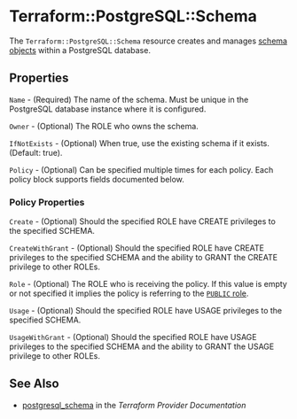 # Terraform::PostgreSQL::Schema

The ``Terraform::PostgreSQL::Schema`` resource creates and manages [schema
objects](https://www.postgresql.org/docs/current/static/ddl-schemas.html) within
a PostgreSQL database.

## Properties

`Name` - (Required) The name of the schema. Must be unique in the PostgreSQL
database instance where it is configured.

`Owner` - (Optional) The ROLE who owns the schema.

`IfNotExists` - (Optional) When true, use the existing schema if it exists. (Default: true).

`Policy` - (Optional) Can be specified multiple times for each policy.  Each
policy block supports fields documented below.

### Policy Properties

`Create` - (Optional) Should the specified ROLE have CREATE privileges to the specified SCHEMA.

`CreateWithGrant` - (Optional) Should the specified ROLE have CREATE privileges to the specified SCHEMA and the ability to GRANT the CREATE privilege to other ROLEs.

`Role` - (Optional) The ROLE who is receiving the policy.  If this value is empty or not specified it implies the policy is referring to the [`PUBLIC` role](https://www.postgresql.org/docs/current/static/sql-grant.html).

`Usage` - (Optional) Should the specified ROLE have USAGE privileges to the specified SCHEMA.

`UsageWithGrant` - (Optional) Should the specified ROLE have USAGE privileges to the specified SCHEMA and the ability to GRANT the USAGE privilege to other ROLEs.


## See Also

* [postgresql_schema](https://www.terraform.io/docs/providers/postgresql/r/schema.html) in the _Terraform Provider Documentation_